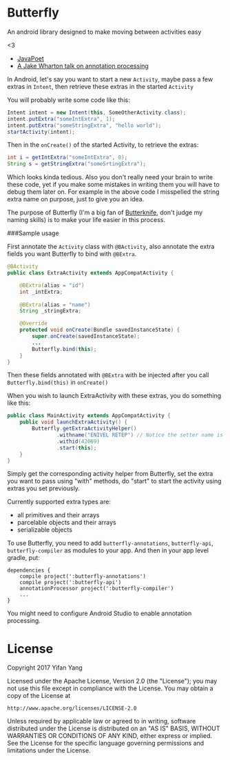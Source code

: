 # Butterfly
An android library designed to make moving between activities easy

<3

- [JavaPoet](https://github.com/square/javapoet)
- [A Jake Wharton talk on annotation processing](https://www.youtube.com/watch?v=dOcs-NKK-RA&t=2167s)


In Android, let's say you want to start a new `Activity`, maybe pass a few extras in `Intent`, then retrieve these extras in the started `Activity`

You will probably write some code like this:

```java
Intent intent = new Intent(this, SomeOtherActivity.class);
intent.putExtra("someIntExtra", 1);
intent.putExtra("someStringExtra", "hello world");
startActivity(intent);
```

Then in the `onCreate()` of the started Activity, to retrieve the extras:

```java
int i = getIntExtra("someIntExtra", 0);
String s = getStringExtra("someSrtingExtra");
```

Which looks kinda tedious. Also you don't really need your brain to write these code, yet if you make some mistakes in writing them you will have to debug them later on. For example in the above code I misspelled the string extra name on purpose, just to give you an idea.

The purpose of Butterfly (I'm a big fan of [Butterknife](https://github.com/JakeWharton/butterknife), don't judge my naming skills) is to make your life easier in this process.

###Sample usage

First annotate the `Activity` class with `@BActivity`, also annotate the 
extra fields you want Butterfly to bind with `@BExtra`. 

```java
@BActivity
public class ExtraActivity extends AppCompatActivity {

	@BExtra(alias = "id")
    int _intExtra;
    
	@BExtra(alias = "name")
    String _stringExtra;

    @Override
    protected void onCreate(Bundle savedInstanceState) {
        super.onCreate(savedInstanceState);
		...
        Butterfly.bind(this);
    }
}
```

Then these fields annotated with `@BExtra` with be injected after you call `Butterfly.bind(this)` in `onCreate()`

When you wish to launch ExtraActivity with these extras, you do something like this:

```java
public class MainActivity extends AppCompatActivity {
    public void launchExtraActivity() {
        Butterfly.getExtraActivityHelper()
                .withname("ENIVEL RETEP") // Notice the setter name is associated with alias given in @BExtra
                .withid(42069)
                .start(this);
    }
}
```

Simply get the corresponding activity helper from Butterfly, set the extra you want to pass using "with<extraName>" methods,
do "start" to start the activity using extras you set previously.

Currently supported extra types are:

- all primitives and their arrays
- parcelable objects and their arrays
- serializable objects

To use Butterfly, you need to add
`butterfly-annotations`, `butterfly-api`, `butterfly-compiler` as modules to your app. And then in your app level gradle, put:

```
dependencies {
	compile project(':butterfly-annotations')
	compile project(':butterfly-api')
	annotationProcessor project(':butterfly-compiler')
	...
}
```

You might need to configure Android Studio to enable annotation processing.

# License 

Copyright 2017 Yifan Yang

Licensed under the Apache License, Version 2.0 (the "License");
you may not use this file except in compliance with the License.
You may obtain a copy of the License at

    http://www.apache.org/licenses/LICENSE-2.0

Unless required by applicable law or agreed to in writing, software
distributed under the License is distributed on an "AS IS" BASIS,
WITHOUT WARRANTIES OR CONDITIONS OF ANY KIND, either express or implied.
See the License for the specific language governing permissions and
limitations under the License.


